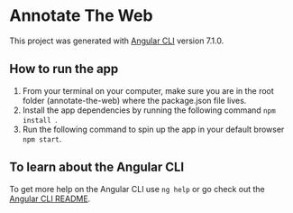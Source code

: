 # Annotate The Web

This project was generated with [Angular CLI](https://github.com/angular/angular-cli) version 7.1.0.

## How to run the app

1. From your terminal on your computer, make sure you are in the root folder (annotate-the-web) where the package.json file lives.
2. Install the app dependencies by running the following command ```npm install ```.
3. Run the following command to spin up the app in your default browser ```npm start```.


## To learn about the Angular CLI

To get more help on the Angular CLI use `ng help` or go check out the [Angular CLI README](https://github.com/angular/angular-cli/blob/master/README.md).
